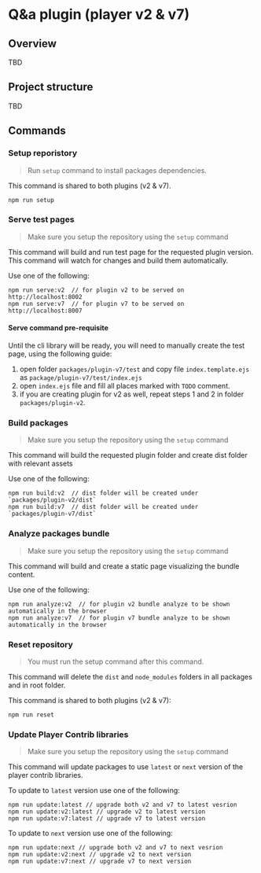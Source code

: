 # Q&a plugin (player v2 & v7)

## Overview
TBD

## Project structure
TBD

## Commands

### Setup reporistory
> Run `setup` command to install packages dependencies.

This command is shared to both plugins (v2 & v7).

```
npm run setup
``` 

### Serve test pages
> Make sure you setup the repository using the `setup` command

This command will build and run test page for the requested plugin version. This command will watch for changes and build them automatically. 

Use one of the following:
```$xslt
npm run serve:v2  // for plugin v2 to be served on http://localhost:8002
npm run serve:v7  // for plugin v7 to be served on http://localhost:8007
``` 

#### Serve command pre-requisite
Until the cli library will be ready, you will need to manually create the test page, using the following guide:
1. open folder `packages/plugin-v7/test` and copy file `index.template.ejs` as  `package/plugin-v7/test/index.ejs`
2. open `index.ejs` file and fill all places marked with `TODO` comment.
3. if you are creating plugin for v2 as well, repeat steps 1 and 2 in folder `packages/plugin-v2`.

### Build packages 
> Make sure you setup the repository using the `setup` command

This command will build the requested plugin folder and create dist folder with relevant assets 

Use one of the following:
```$xslt
npm run build:v2  // dist folder will be created under `packages/plugin-v2/dist`
npm run build:v7  // dist folder will be created under `packages/plugin-v7/dist`
``` 

### Analyze packages bundle
> Make sure you setup the repository using the `setup` command

This command will build and create a static page visualizing the bundle content.

Use one of the following:
```$xslt
npm run analyze:v2  // for plugin v2 bundle analyze to be shown automatically in the browser
npm run analyze:v7  // for plugin v7 bundle analyze to be shown automatically in the browser
``` 


### Reset repository
> You must run the setup command after this command.

This command will delete the `dist` and `node_modules` folders in all packages and in root folder.


This command is shared to both plugins (v2 & v7):
```$xslt
npm run reset
``` 


### Update Player Contrib libraries
> Make sure you setup the repository using the `setup` command

This command will update packages to use `latest` or `next` version of the player contrib libraries.

To update to `latest` version use one of the following:
```$xslt
npm run update:latest // upgrade both v2 and v7 to latest vesrion
npm run update:v2:latest // upgrade v2 to latest version
npm run update:v7:latest // upgrade v7 to latest version
```

To update to `next` version use one of the following:
```$xslt
npm run update:next // upgrade both v2 and v7 to next vesrion
npm run update:v2:next // upgrade v2 to next version
npm run update:v7:next // upgrade v7 to next version
```
